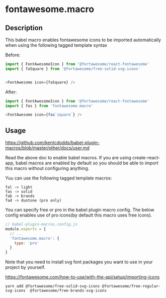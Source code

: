 # fontawesome.macro

## Description
This babel macro enables fontawesome icons to be imported automatically when using the following tagged template syntax

Before:

```javascript
import { FontAwesomeIcon } from '@fortawesome/react-fontawesome'
import { faSquare } from '@fortawesome/free-solid-svg-icons'


<FontAwesome icon={faSquare} />
```

After:
```javascript
import { FontAwesomeIcon } from '@fortawesome/react-fontawesome'
import { fas } from 'fontawesome.macro'

<FontAwesome icon={fas`square`} />
```

## Usage

https://github.com/kentcdodds/babel-plugin-macros/blob/master/other/docs/user.md

Read the above doc to enable babel macros. If you are using create-react-app, babel macros are enabled by default so you should be able to import this macro without configuring anything.

Yuu can use the following tagged template macros:
```
fal -> light
fas -> solid
fab -> brands
fad -> duotone (pro only)
```

You can specify free or pro in the babel plugin macro config.
The below config enables use of pro icons(by default this macro uses free icons).

```javascript
// babel-plugin-macros.config.js
module.exports = {
  // ...
  'fontawesome.macro': {
    type: 'pro'
  }
}
```

Note that you need to install svg font packages you want to use in your project by yourself.

https://fontawesome.com/how-to-use/with-the-api/setup/importing-icons

```
yarn add @fortawesome/free-solid-svg-icons @fortawesome/free-regular-svg-icons	@fortawesome/free-brands-svg-icons
```
